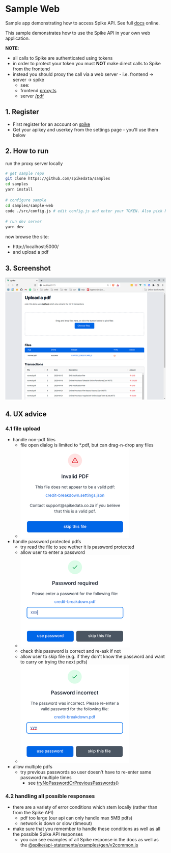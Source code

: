 # Sample Web

Sample app demonstrating how to access Spike API. See full [docs](https://app.spikedata.co.za/docs/code/) online.

This sample demonstrates how to use the Spike API in your own web application.

**NOTE**:

- all calls to Spike are authenticated using tokens
- in order to protect your token you must **NOT** make direct calls to Spike from the frontend
- instead you should proxy the call via a web server - i.e. frontend -> server -> spike
  - see:
  - frontend [proxy.ts](./src/ux/proxy.ts)
  - server [/pdf](./src/server/pdf/index.js)

## 1. Register

- First register for an account on [spike](https://app.spikedata.co.za/)
- Get your apikey and userkey from the settings page - you'll use them below

## 2. How to run

run the proxy server locally

```sh
# get sample repo
git clone https://github.com/spikedata/samples
cd samples
yarn install

# configure sample
cd samples/sample-web
code ./src/config.js # edit config.js and enter your TOKEN. Also pick REQUEST_TYPE.

# run dev server
yarn dev
```

now browse the site:

- http://localhost:5000/
- and upload a pdf

## 3. Screenshot

![](./docs/screenshot.png)

## 4. UX advice

### 4.1 file upload

- handle non-pdf files
  - file open dialog is limited to \*.pdf, but can drag-n-drop any files
  - ![](./docs/invalid-pdf.png)
- handle password protected pdfs
  - try read the file to see wether it is password protected
  - allow user to enter a password
  - ![](docs/password-required.png)
  - check this password is correct and re-ask if not
  - allow user to skip file (e.g. if they don't know the password and want to carry on trying the next pdfs)
  - ![](docs/password-incorrect.png)
- allow multiple pdfs
  - try previous passwords so user doesn't have to re-enter same password multiple times
    - see [tryNoPasswordOrPreviousPasswords()](./src/views/Upload.vue)

### 4.2 handling all possible responses

- there are a variety of error conditions which stem locally (rather than from the Spike API)
  - pdf too large (our api can only handle max 5MB pdfs)
  - network is down or slow (timeout)
- make sure that you remember to handle these conditions as well as all the possible Spike API responses
  - you can see examples of all Spike response in the docs as well as the [@spike/api-statements/examples/gen/v2common.js](../../node_modules/@spike/api-statements/build/module/examples/gen/v2common.js)
